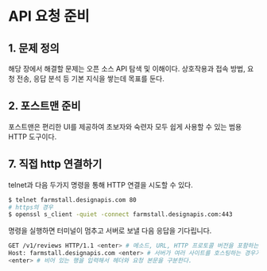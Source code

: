 # API 요청 준비

## 1. 문제 정의

해당 장에서 해결할 문제는 오픈 소스 API 탐색 및 이해이다. 상호작용과 접속 방법, 요청 전송, 응답 분석 등 기본 지식을 쌓는데 목표를 둔다.

## 2. 포스트맨 준비

포스트맨은 편리한 UI를 제공하여 초보자와 숙련자 모두 쉽게 사용할 수 있는 범용 HTTP 도구이다.

## 7. 직접 http 연결하기

telnet과 다음 두가지 명령을 통해 HTTP 연결을 시도할 수 있다.

```bash
$ telnet farmstall.designapis.com 80
# https의 경우
$ openssl s_client -quiet -connect farmstall.designapis.com:443
```

명령을 실행하면 터미널이 멈추고 서버로 보낼 다음 응답을 기다립니다.

```Bash
GET /v1/reviews HTTP/1.1 <enter> # 메소드, URL, HTTP 프로토콜 버전을 포함하는 상태 행
Host: farmstall.designapis.com <enter> # 서버가 여러 사이트를 호스팅하는 경우가 많으므로 명시
<enter> # 비어 있는 행을 입력해서 헤더와 요청 본문을 구분한다.
```
